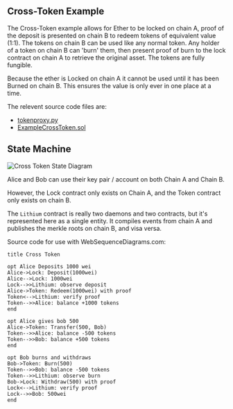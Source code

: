 ## Cross-Token Example

The Cross-Token example allows for Ether to be locked on chain A, proof of the deposit is presented on chain B to redeem tokens of equivalent value (1:1). The tokens on chain B can be used like any normal token. Any holder of a token on chain B can 'burn' them, then present proof of burn to the lock contract on chain A to retrieve the original asset. The tokens are fully fungible.

Because the ether is Locked on chain A it cannot be used until it has been Burned on chain B. This ensures the value is only ever in one place at a time.

The relevent source code files are:
 
 * [tokenproxy.py](../python/panautomata/example/tokenproxy.py)
 * [ExampleCrossToken.sol](../solidity/contracts/example/ExampleCrossToken.sol)

## State Machine

![Cross Token State Diagram](https://i.imgur.com/HSzZTcJ.png)

Alice and Bob can use their key pair / account on both Chain A and Chain B.

However, the Lock contract only exists on Chain A, and the Token contract only exists on chain B.

The `Lithium` contract is really two daemons and two contracts, but it's represented here as a single entity. It compiles events from chain A and publishes the merkle roots on chain B, and visa versa.

Source code for use with WebSequenceDiagrams.com:

```
title Cross Token

opt Alice Deposits 1000 wei
Alice->Lock: Deposit(1000wei)
Alice-->Lock: 1000wei
Lock-->>Lithium: observe deposit
Alice->Token: Redeem(1000wei) with proof
Token<-->Lithium: verify proof
Token-->>Alice: balance +1000 tokens
end

opt Alice gives bob 500
Alice->Token: Transfer(500, Bob)
Token-->>Alice: balance -500 tokens
Token-->>Bob: balance +500 tokens
end

opt Bob burns and withdraws
Bob->Token: Burn(500)
Token-->>Bob: balance -500 tokens
Token-->>Lithium: observe burn
Bob->Lock: Withdraw(500) with proof
Lock<-->Lithium: verify proof
Lock-->>Bob: 500wei
end
```